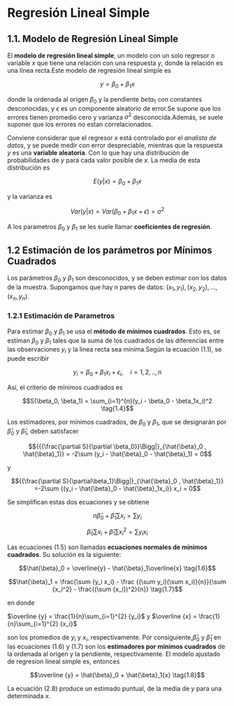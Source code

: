 # **Regresión Lineal Simple**

## **1.1. Modelo de Regresión Lineal Simple**

El **modelo de regresión lineal simple**, un modelo con un solo regresor o variable $x$ que tiene una relación con una respuesta $y$, donde la relación es una línea recta.Este modelo de regresión lineal simple es 

$$y = \beta_0 + \beta_1x \tag{1.1}$$                                        

donde la ordenada al origen $\beta_0$ y la pendiente $beta_1$ con constantes desconocidas, y $\epsilon$ es un componente aleatorio de error.Se supone que los errores tienen promedio cero y varianza $\sigma^2$ desconocida.Además, se suele suponer que los errores no estan correlacionados.

Conviene considerar que el regresor $x$ está controlado por el *analista de datos*, y se puede medir con error despreciable, mientras que la respuesta $y$ es una **variable aleatoria**. Con lo que hay una distribución de probabilidades de $y$ para cada valor posible de $x$. La media de esta distribución es 

$$E(y|x) = \beta_0 + \beta_1x \tag{1.2a}$$

y la varianza es

$$Var(y|x) = Var(\beta_0 + \beta_1x + \epsilon) = \sigma^2 \tag{1.2b}$$

A los parametros $\beta_0$ y $\beta_1$ se les suele llamar **coeficientes de regresión**.

## **1.2 Estimación de los parámetros por Mínimos Cuadrados**

Los parámetros $\beta_0$ y $\beta_1$ son desconocidos, y se deben estimar con los datos de la muestra. 
Supongamos que hay n pares de datos: $(x_1,y_1),(x_2,y_2),...,(x_n,y_n)$.

### **1.2.1 Estimación de Parametros**

Para estimar $\beta_0$ y $\beta_1$ se usa el **método de mínimos cuadrados**. Esto es, se estiman $\beta_0$ y $\beta_1$ tales que la suma de los cuadrados de las diferencias entre las observaciones $y_i$ y la linea recta sea mínima.Según la ecuación $(1.1)$, se puede escribir

$$y_i = \beta_0 + \beta_1x_i + \epsilon_i,  \quad  i= 1,2,..,n \tag{1.3}$$

Así, el criterio de mínimos cuadrados es

$$S(\beta_0, \beta_1) = \sum_{i=1}^{n}(y_i - \beta_0 - \beta_1x_i)^2 \tag{1.4}$$

Los estimadores, por mínimos cuadrados, de $\beta_0$ y $\beta_1$, que se designarán por $\hat{\beta}_0$ y $\hat{\beta}_1$, deben satisfacer


$${{{\frac{\partial S}{\partial \beta_0}}\Bigg|}_{\hat{\beta}_0 , \hat{\beta}_1}} =  -2\sum (y_i - \hat{\beta}_0 - \hat{\beta}_1) = 0$$

y 

$${{\frac{\partial S}{\partial\beta_1}\Bigg|}_{\hat{\beta}_0 , \hat{\beta}_1}} =-2\sum {(y_i - \hat{\beta}_0 - \hat{\beta}_1x_i)} x_i = 0$$

Se simplifican estas dos ecuaciones y se obtiene

$$n\hat{\beta}_0 + \hat{\beta}_1\sum x_i = \sum y_i$$

$$\hat{\beta}_0 \sum x_i + \hat{\beta}_1\sum x_i^2 = \sum y_i x_i \tag{1.5}$$

Las ecuaciones $(1.5)$ son llamadas **ecuaciones normales de mínimos cuadrados**. Su solución es la siguiente:

$$\hat{\beta}_0 = \overline{y} - \hat{\beta}_1\overline{x} \tag{1.6}$$

$$\hat{\beta}_1 = \frac{\sum {y_i x_i} - \frac {(\sum y_i)(\sum x_i)}{n}}{\sum {x_i^2} - \frac{(\sum {x_i})^2}{n}} \tag{1.7}$$

en donde

$\overline {y} = \frac{1}{n}\sum_{i=1}^{2} {y_i}$ y $\overline {x} = \frac{1}{n}\sum_{i=1}^{2} {x_i}$

son los promedios de $y_i$ y $x_i$, respectivamente. Por consiguiente,$\hat{\beta}_0$ y $\hat{\beta}_1$ en las ecuaciones $(1.6)$ y $(1.7)$ son los **estimadores por mínimos cuadrados** de la ordenada al origen y la pendiente, respectivamente. El modelo ajustado de regresion lineal simple es, entonces

$$\overline {y} = \hat{\beta}_0 + \hat{\beta}_1{x} \tag{1.8}$$

La ecuación $(2.8)$ produce un estimado puntual, de la media de $y$ para una determinada $x$.
